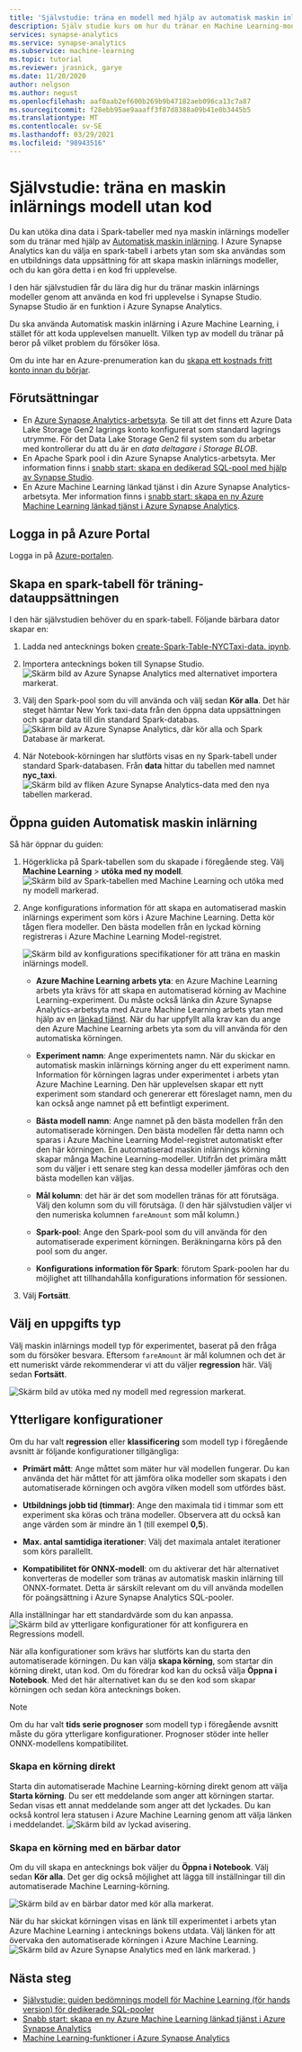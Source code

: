 ```yaml
---
title: 'Självstudie: träna en modell med hjälp av automatisk maskin inlärning'
description: Själv studie kurs om hur du tränar en Machine Learning-modell utan kod i Azure Synapse Analytics.
services: synapse-analytics
ms.service: synapse-analytics
ms.subservice: machine-learning
ms.topic: tutorial
ms.reviewer: jrasnick, garye
ms.date: 11/20/2020
author: nelgson
ms.author: negust
ms.openlocfilehash: aaf0aab2ef600b269b9b47182aeb096ca13c7a87
ms.sourcegitcommit: f28ebb95ae9aaaff3f87d8388a09b41e0b3445b5
ms.translationtype: MT
ms.contentlocale: sv-SE
ms.lasthandoff: 03/29/2021
ms.locfileid: "98943516"
---
```

# <a name="tutorial-train-a-machine-learning-model-without-code"></a>Självstudie: träna en maskin inlärnings modell utan kod

Du kan utöka dina data i Spark-tabeller med nya maskin inlärnings modeller som du tränar med hjälp av [Automatisk maskin inlärning](../../machine-learning/concept-automated-ml.md). I Azure Synapse Analytics kan du välja en spark-tabell i arbets ytan som ska användas som en utbildnings data uppsättning för att skapa maskin inlärnings modeller, och du kan göra detta i en kod fri upplevelse.

I den här självstudien får du lära dig hur du tränar maskin inlärnings modeller genom att använda en kod fri upplevelse i Synapse Studio. Synapse Studio är en funktion i Azure Synapse Analytics. 

Du ska använda Automatisk maskin inlärning i Azure Machine Learning, i stället för att koda upplevelsen manuellt. Vilken typ av modell du tränar på beror på vilket problem du försöker lösa.

Om du inte har en Azure-prenumeration kan du [skapa ett kostnads fritt konto innan du börjar](https://azure.microsoft.com/free/).

## <a name="prerequisites"></a>Förutsättningar

- En [Azure Synapse Analytics-arbetsyta](../get-started-create-workspace.md). Se till att det finns ett Azure Data Lake Storage Gen2 lagrings konto konfigurerat som standard lagrings utrymme. För det Data Lake Storage Gen2 fil system som du arbetar med kontrollerar du att du är en *data deltagare i Storage BLOB*.
- En Apache Spark pool i din Azure Synapse Analytics-arbetsyta. Mer information finns i [snabb start: skapa en dedikerad SQL-pool med hjälp av Synapse Studio](../quickstart-create-sql-pool-studio.md).
- En Azure Machine Learning länkad tjänst i din Azure Synapse Analytics-arbetsyta. Mer information finns i [snabb start: skapa en ny Azure Machine Learning länkad tjänst i Azure Synapse Analytics](quickstart-integrate-azure-machine-learning.md).

## <a name="sign-in-to-the-azure-portal"></a>Logga in på Azure Portal

Logga in på [Azure-portalen](https://portal.azure.com/).

## <a name="create-a-spark-table-for-the-training-dataset"></a>Skapa en spark-tabell för träning-datauppsättningen

I den här självstudien behöver du en spark-tabell. Följande bärbara dator skapar en:

1. Ladda ned antecknings boken [create-Spark-Table-NYCTaxi-data. ipynb](https://go.microsoft.com/fwlink/?linkid=2149229).

1. Importera antecknings boken till Synapse Studio.
![Skärm bild av Azure Synapse Analytics med alternativet importera markerat.](media/tutorial-automl-wizard/tutorial-automl-wizard-00a.png)

1. Välj den Spark-pool som du vill använda och välj sedan **Kör alla**. Det här steget hämtar New York taxi-data från den öppna data uppsättningen och sparar data till din standard Spark-databas.
![Skärm bild av Azure Synapse Analytics, där kör alla och Spark Database är markerat.](media/tutorial-automl-wizard/tutorial-automl-wizard-00b.png)

1. När Notebook-körningen har slutförts visas en ny Spark-tabell under standard Spark-databasen. Från **data** hittar du tabellen med namnet **nyc_taxi**.
![Skärm bild av fliken Azure Synapse Analytics-data med den nya tabellen markerad.](media/tutorial-automl-wizard/tutorial-automl-wizard-00c.png)

## <a name="open-the-automated-machine-learning-wizard"></a>Öppna guiden Automatisk maskin inlärning

Så här öppnar du guiden:

1. Högerklicka på Spark-tabellen som du skapade i föregående steg. Välj **Machine Learning**  >  **utöka med ny modell**.
![Skärm bild av Spark-tabellen med Machine Learning och utöka med ny modell markerad.](media/tutorial-automl-wizard/tutorial-automl-wizard-00d.png)

1. Ange konfigurations information för att skapa en automatiserad maskin inlärnings experiment som körs i Azure Machine Learning. Detta kör tågen flera modeller. Den bästa modellen från en lyckad körning registreras i Azure Machine Learning Model-registret.

   ![Skärm bild av konfigurations specifikationer för att träna en maskin inlärnings modell.](media/tutorial-automl-wizard/tutorial-automl-wizard-configure-run-00a.png)

    - **Azure Machine Learning arbets yta**: en Azure Machine Learning arbets yta krävs för att skapa en automatiserad körning av Machine Learning-experiment. Du måste också länka din Azure Synapse Analytics-arbetsyta med Azure Machine Learning arbets ytan med hjälp av en [länkad tjänst](quickstart-integrate-azure-machine-learning.md). När du har uppfyllt alla krav kan du ange den Azure Machine Learning arbets yta som du vill använda för den automatiska körningen.

    - **Experiment namn**: Ange experimentets namn. När du skickar en automatisk maskin inlärnings körning anger du ett experiment namn. Information för körningen lagras under experimentet i arbets ytan Azure Machine Learning. Den här upplevelsen skapar ett nytt experiment som standard och genererar ett föreslaget namn, men du kan också ange namnet på ett befintligt experiment.

    - **Bästa modell namn**: Ange namnet på den bästa modellen från den automatiserade körningen. Den bästa modellen får detta namn och sparas i Azure Machine Learning Model-registret automatiskt efter den här körningen. En automatiserad maskin inlärnings körning skapar många Machine Learning-modeller. Utifrån det primära mått som du väljer i ett senare steg kan dessa modeller jämföras och den bästa modellen kan väljas.

    - **Mål kolumn**: det här är det som modellen tränas för att förutsäga. Välj den kolumn som du vill förutsäga. (I den här självstudien väljer vi den numeriska kolumnen `fareAmount` som mål kolumn.)

    - **Spark-pool**: Ange den Spark-pool som du vill använda för den automatiserade experiment körningen. Beräkningarna körs på den pool som du anger.

    - **Konfigurations information för Spark**: förutom Spark-poolen har du möjlighet att tillhandahålla konfigurations information för sessionen.

1. Välj **Fortsätt**.

## <a name="choose-a-task-type"></a>Välj en uppgifts typ

Välj maskin inlärnings modell typ för experimentet, baserat på den fråga som du försöker besvara. Eftersom `fareAmount` är mål kolumnen och det är ett numeriskt värde rekommenderar vi att du väljer **regression** här. Välj sedan **Fortsätt**.

![Skärm bild av utöka med ny modell med regression markerat.](media/tutorial-automl-wizard/tutorial-automl-wizard-configure-run-00b.png)

## <a name="additional-configurations"></a>Ytterligare konfigurationer

Om du har valt **regression** eller **klassificering** som modell typ i föregående avsnitt är följande konfigurationer tillgängliga:

- **Primärt mått**: Ange måttet som mäter hur väl modellen fungerar. Du kan använda det här måttet för att jämföra olika modeller som skapats i den automatiserade körningen och avgöra vilken modell som utfördes bäst.

- **Utbildnings jobb tid (timmar)**: Ange den maximala tid i timmar som ett experiment ska köras och träna modeller. Observera att du också kan ange värden som är mindre än 1 (till exempel **0,5**).

- **Max. antal samtidiga iterationer**: Välj det maximala antalet iterationer som körs parallellt.

- **Kompatibilitet för ONNX-modell**: om du aktiverar det här alternativet konverteras de modeller som tränas av automatisk maskin inlärning till ONNX-formatet. Detta är särskilt relevant om du vill använda modellen för poängsättning i Azure Synapse Analytics SQL-pooler.

Alla inställningar har ett standardvärde som du kan anpassa.
![Skärm bild av ytterligare konfigurationer för att konfigurera en Regressions modell.](media/tutorial-automl-wizard/tutorial-automl-wizard-configure-run-00c.png)

När alla konfigurationer som krävs har slutförts kan du starta den automatiserade körningen. Du kan välja **skapa körning**, som startar din körning direkt, utan kod. Om du föredrar kod kan du också välja **Öppna i Notebook**. Med det här alternativet kan du se den kod som skapar körningen och sedan köra antecknings boken.

>[!NOTE]
>Om du har valt **tids serie prognoser** som modell typ i föregående avsnitt måste du göra ytterligare konfigurationer. Prognoser stöder inte heller ONNX-modellens kompatibilitet.

### <a name="create-a-run-directly"></a>Skapa en körning direkt

Starta din automatiserade Machine Learning-körning direkt genom att välja **Starta körning**. Du ser ett meddelande som anger att körningen startar. Sedan visas ett annat meddelande som anger att det lyckades. Du kan också kontrol lera statusen i Azure Machine Learning genom att välja länken i meddelandet.
![Skärm bild av lyckad avisering.](media/tutorial-automl-wizard/tutorial-automl-wizard-configure-run-00d.png)

### <a name="create-a-run-with-a-notebook"></a>Skapa en körning med en bärbar dator

Om du vill skapa en antecknings bok väljer du **Öppna i Notebook**. Välj sedan **Kör alla**. Det ger dig också möjlighet att lägga till inställningar till din automatiserade Machine Learning-körning.

![Skärm bild av en bärbar dator med kör alla markerat.](media/tutorial-automl-wizard/tutorial-automl-wizard-configure-run-00e.png)

När du har skickat körningen visas en länk till experimentet i arbets ytan Azure Machine Learning i antecknings bokens utdata. Välj länken för att övervaka den automatiserade körningen i Azure Machine Learning.
![Skärm bild av Azure Synapse Analytics med en länk markerad. ](media/tutorial-automl-wizard/tutorial-automl-wizard-configure-run-00f.png) )

## <a name="next-steps"></a>Nästa steg

- [Självstudie: guiden bedömnings modell för Machine Learning (för hands version) för dedikerade SQL-pooler](tutorial-sql-pool-model-scoring-wizard.md)
- [Snabb start: skapa en ny Azure Machine Learning länkad tjänst i Azure Synapse Analytics](quickstart-integrate-azure-machine-learning.md)
- [Machine Learning-funktioner i Azure Synapse Analytics](what-is-machine-learning.md)